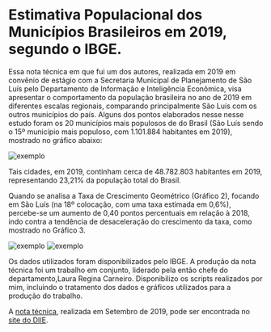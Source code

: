 # Estimativa Populacional dos Municípios Brasileiros em 2019, segundo o IBGE.

Essa nota técnica em que fui um dos autores, realizada em 2019 em convênio de estágio com a Secretaria Municipal de Planejamento de São Luís pelo Departamento de Informação e Inteligência Econômica, visa apresentar o comportamento da população brasileira no ano de 2019 em diferentes escalas regionais, comparando principalmente São Luís com os outros municípios do país. 
Alguns dos pontos elaborados nesse nesse estudo foram os 20 municípios mais populosos de do Brasil (São Luís sendo o 15º município mais populoso, com 1.101.884 habitantes em 2019), mostrado no gráfico abaixo:

![exemplo](https://github.com/melojec/estimativa-populacional-slz-ma/blob/main/EstPop/CidadesMaisPopulosas.png)

Tais cidades, em 2019, continham cerca de 48.782.803  habitantes  em  2019, representando 23,21% da população total do Brasil.

Quando se analisa a Taxa de Crescimento Geométrico (Gráfico 2), focando em São Luís (na 18º colocação, com uma taxa estimada em 0,6%), percebe-se um aumento de 0,40 pontos percentuais em relação à 2018, indo contra a tendência de desaceleração do crescimento da taxa, como mostrado no Gráfico 3.

![exemplo](https://github.com/melojec/estimativa-populacional-slz-ma/blob/main/EstPop/TxGeomdasCapitais.PNG)
![exemplo](https://github.com/melojec/estimativa-populacional-slz-ma/blob/main/EstPop/VariaçãoPercentualSLZ.png)

Os dados utilizados foram disponibilizados pelo IBGE. A produção da nota técnica foi um trabalho em conjunto, liderado pela então chefe do departamento,Laura Regina Carneiro. Disponibilizo os scripts realizados por mim, incluindo o tratamento dos dados e gráficos utilizados para a produção do trabalho.



A [nota técnica](https://diie.com.br/wp-content/uploads/2019/09/nota_tecnica_2019-4_ESTIMATIVA_POP_IBGE_2019.pdf), realizada em Setembro de 2019, pode ser encontrada no 
[site do DIIE](https://diie.com.br/).
